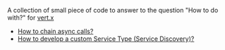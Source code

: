 A collection of small piece of code to answer to the question "How to do with?" for [vert.x](http://vertx.io/)

- [How to chain async calls?](asyncs)
- [How to develop a custom Service Type (Service Discovery)?](discoveries)